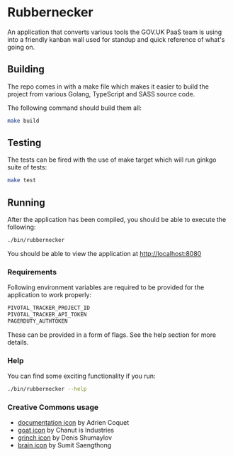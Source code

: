 # Rubbernecker

An application that converts various tools the GOV.UK PaaS team is using into a
friendly kanban wall used for standup and quick reference of what's going on.

## Building

The repo comes in with a make file which makes it easier to build the project
from various Golang, TypeScript and SASS source code.

The following command should build them all:

```sh
make build
```

## Testing

The tests can be fired with the use of make target which will run ginkgo suite
of tests:

```sh
make test
```

## Running

After the application has been compiled, you should be able to execute the
following:

```sh
./bin/rubbernecker
```

You should be able to view the application at [http://localhost:8080](http://localhost:8080)

### Requirements

Following environment variables are required to be provided for the application
to work properly:

```sh
PIVOTAL_TRACKER_PROJECT_ID
PIVOTAL_TRACKER_API_TOKEN
PAGERDUTY_AUTHTOKEN
```

These can be provided in a form of flags. See the help section for more
details.

### Help

You can find some exciting functionality if you run:

```sh
./bin/rubbernecker --help
```


### Creative Commons usage

- [documentation icon](dist/img/documentation.svg) by Adrien Coquet
- [goat icon](dist/img/goat.svg) by Chanut is Industries
- [grinch icon](dist/img/grinch.svg) by Denis Shumaylov
- [brain icon](dist/img/brain.svg) by Sumit Saengthong
